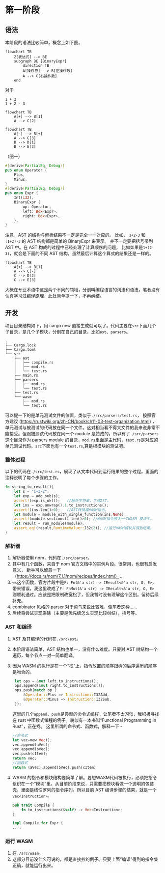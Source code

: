 # 第一阶段

## 语法

本阶段的语法比较简单，概念上如下图。

```mermaid
flowchart TB
    Z[表达式] --> BE
    subgraph BE [BinaryExpr]
        direction TB
        A[操作符] --> B[左操作数]
        A --> C[右操作数]
    end
```

对于

```
1 + 2
1 + 2 - 3
```

```mermaid
flowchart TB
    A[+] --> B[1]
    A --> C[2]
```

```mermaid
flowchart TB
    A[-] --> B[+]
    A --> C[3]
    B --> D[1]
    B --> E[2]
```

（图一）

```rust
#[derive(PartialEq, Debug)]
pub enum Operator {
    Plus,
    Minus,
}
#[derive(PartialEq, Debug)]
pub enum Expr {
    Int(i32),
    BinaryExpr {
        op: Operator,
        left: Box<Expr>,
        right: Box<Expr>,
    },
}
```

注意，AST 的结构与解析结果不一定是完全一一对应的。
比如， `1+2-3` 和 `(1+2)-3` 的 AST 结构都是简单的 BinaryExpr 来表示。
并不一定要把括号带到 AST 中。在 AST 构成的过程中已经处理了计算顺序的问题，
比如如果是`1+(2-3)`，就会是下面的不同 AST 结构，虽然最后计算这个算式的结果还是一样的。

```mermaid
flowchart TB
    A[+] --> B[1]
    A --> C[-]
    C --> D[2]
    C --> E[3]
```

大概在专业术语中这是两个不同的领域，分别叫编程语言的词法和语法，笔者没有认真学习过编译原理，此处简单提一下，不再纠结。

## 开发

项目目录结构如下，用 cargo new 直接生成就可以了。代码主要在`src`下面几个子目录，是几个子模块，分别在自己的目录，比如`ast`、`parsers`。

```tree
.
├── Cargo.lock
├── Cargo.toml
└── src
    ├── ast
    │   ├── compile.rs
    │   ├── mod.rs
    │   └── test.rs
    ├── main.rs
    ├── parsers
    │   ├── mod.rs
    │   └── test.rs
    ├── test.rs
    └── wasm
        ├── mod.rs
        └── test.rs
```

可以提一下的是单元测试文件的位置，类似于`./src/parsers/test.rs`，
按照官方建议 (https://rustwiki.org/zh-CN/book/ch11-03-test-organization.html) ，单元测试与被测试的代码放在同一个文件。这对相当看不得大文件的我来说非常不能接受。但跟被测试代码放在同一个 module 是赞成的，所以有了`./src/parsers`这个目录作为 parsers module 的目录，`mod.rs`里面是主代码，`test.rs`是对应的单元测试代码。`src`下面也有一个`test.rs`,算是根模块的测试吧。

### 整体过程

以下的代码在`./src/test.rs`，展现了从文本代码到运行结果的整个过程。里面的注释说明了每个步骤的工作。

```rust
fn string_to_result(){
    let s = "1+3-2";
    let exp = add_sub(s);
    assert!(exp.is_ok());   //解析字符串，生成AST。
    let ins = exp.unwrap().1.to_instructions();
    assert!(ins.len()>0);   //AST转换成WASM指令。
    let module = module_with_single_function(ins,None);
    assert!(module.sections().len()>0); //WASM指令放入一个WASM 模块中。
    let result = run_module(module);
    assert_eq!(result,RuntimeValue::I32(2)); //运行WASM模块并得到结果。
}
```

### 解析器

1. 解析器使用 nom，代码在`./src/parser`。
2. 其中有几个函数，来自于 nom 官方文档中的实例片段。很常用，也很有启发意义，
新手可以留意一下（https://docs.rs/nom/7.1.1/nom/recipes/index.html） 。
3. `ws`这个函数，官方片段中是`F: Fn(&'a str) -> IResult<&'a str, O, E>`，带来错误，我这里改成了`F: FnMut(&'a str) -> IResult<&'a str, O, E> `则顺利通过。应该是把限制改宽松了，但我暂时没有理解这个区别。留待后续补充。
4. combinator 风格的 parser 对于菜鸟来说比较难，像笔者这种……
5. 后续将尝试实现乘除（主要是优先级怎么实现比较纠结），括号等。

### AST 和编译

1. AST 及其编译的代码在`./src/ast`。
2. 本阶段语法简单，AST 结构也单一，没有什么难度。只要对 AST 树结构一个遍历，每个节点一对一简单翻译。

3. 因为 WASM 的执行是在一个“栈”上，指令放置的顺序跟树的后序遍历的顺序是吻合的。

   ```rust
    let ops = &mut left.to_instructions();
    ops.append(&mut right.to_instructions());
    ops.push(match op {
        &Operator::Plus => Instruction::I32Add,
        &Operator::Minus => Instruction::I32Sub,
    });
   ```

    这里的几个`append`、`push`是典型的命令式编程，让笔者不太习惯，我积极寻找在 rust 中函数式编程的例子。貌似有一本书叫“Functional Programming in Rust”，正在找。
这里所谓的命令式、函数式，解释一下 - 
   ```rust
   //命令式
   let vec=new Vec();
   vec.append(aVec);
   vec.append(bVec);
   vec.push(cItem);
   return vec;
   //函数式
   return (aVec).append(bVec).push(cItem)
   ```

3. WASM 的指令和模块结构要简单了解。要想WASM代码被执行，必须把指令组织在一个“模块”里。从目前阶段来说，只需要把模块看做一个透明的包装壳，里面是线性罗列的指令序列。所以目前 AST 编译步骤的结果，就是一个`Vec<Instruction>`。
    ```rust
    pub trait Compile {
        fn to_instructions(&self) -> Vec<Instruction>;
    }

    impl Compile for Expr {
    ....
    ```

### 运行 WASM

1. 在`./src/wasm`。
2. 这部分目前没什么可说的，都是直接抄的例子。只要上面“编译”得到的指令集正确，就能运行出来。
